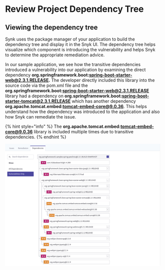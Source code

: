 # Review Project Dependency Tree

## Viewing the dependency tree 

Synk uses the package manager of your application to build the dependency tree and display it in the Snyk UI. The dependency tree helps visualize which component is introducing the vulnerability and helps Snyk to determine the appropriate remediation advice.

In our sample application, we see how the transitive dependencies introduced a vulnerability into our application by examining the direct dependency **org.springframework.boot:spring-boot-starter-web@2.3.1.RELEASE.** The developer directly included this library into the source code via the pom.xml file and the **org.springframework.boot:spring-boot-starter-web@2.3.1.RELEASE** library had a dependency on **org.springframework.boot:spring-boot-starter-tomcat@2.3.1.RELEASE** which has another dependency **org.apache.tomcat.embed:tomcat-embed-core@9.0.36**. This helps understand how the dependency was introduced to the application and also how Snyk can remediate the issue.

{% hint style="info" %}
The **org.apache.tomcat.embed:tomcat-embed-core@9.0.36** library is included multiple times due to transitive dependencies.
{% endhint %}

![](../../../.gitbook/assets/screen-shot-2020-08-21-at-4.49.51-pm.png)

